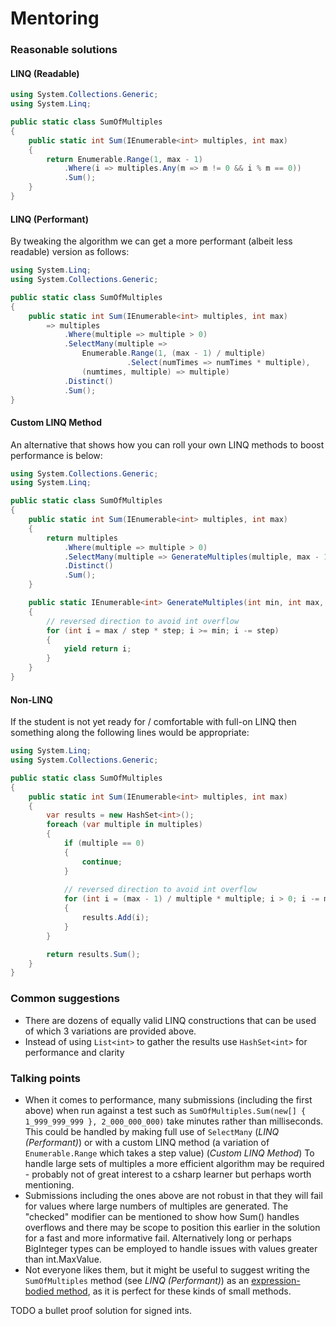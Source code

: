 # Mentoring

### Reasonable solutions
#### LINQ (Readable)

```csharp
using System.Collections.Generic;
using System.Linq;

public static class SumOfMultiples
{
    public static int Sum(IEnumerable<int> multiples, int max)
    {
        return Enumerable.Range(1, max - 1)
            .Where(i => multiples.Any(m => m != 0 && i % m == 0))
            .Sum();
    }
}
```

#### LINQ (Performant)
By tweaking the algorithm we can get a more performant (albeit less readable)
version as follows:

```csharp
using System.Linq;
using System.Collections.Generic;

public static class SumOfMultiples
{
    public static int Sum(IEnumerable<int> multiples, int max)
        => multiples
            .Where(multiple => multiple > 0)
            .SelectMany(multiple => 
                Enumerable.Range(1, (max - 1) / multiple)
                          .Select(numTimes => numTimes * multiple),
                (numtimes, multiple) => multiple)
            .Distinct()
            .Sum();
}
```

#### Custom LINQ Method
An alternative that shows how you can roll your own LINQ methods to boost performance is below:

```csharp
using System.Collections.Generic;
using System.Linq;

public static class SumOfMultiples
{
    public static int Sum(IEnumerable<int> multiples, int max)
    {
        return multiples
            .Where(multiple => multiple > 0)
            .SelectMany(multiple => GenerateMultiples(multiple, max - 1, multiple))
            .Distinct()
            .Sum();
    }

    public static IEnumerable<int> GenerateMultiples(int min, int max, int step)
    {
        // reversed direction to avoid int overflow
        for (int i = max / step * step; i >= min; i -= step)
        {
            yield return i;
        }
    }
}
```

#### Non-LINQ
If the student is not yet ready for / comfortable with full-on LINQ then something along the following lines would be appropriate:

```csharp
using System.Linq;
using System.Collections.Generic;

public static class SumOfMultiples
{
    public static int Sum(IEnumerable<int> multiples, int max)
    {
        var results = new HashSet<int>();
        foreach (var multiple in multiples)
        {
            if (multiple == 0)
            {
                continue;
            }
        
            // reversed direction to avoid int overflow
            for (int i = (max - 1) / multiple * multiple; i > 0; i -= multiple)
            {
                results.Add(i);
            }
        }

        return results.Sum();
    }
}
```

### Common suggestions

- There are dozens of equally valid LINQ constructions that can be used
of which 3 variations are provided above.
- Instead of using `List<int>` to gather the results use `HashSet<int>` for performance and clarity

### Talking points

- When it comes to performance, many submissions (including the first above) when run 
against a test such as `SumOfMultiples.Sum(new[] { 1_999_999_999 }, 2_000_000_000)` take minutes
rather than milliseconds.  This could be handled by making full use of `SelectMany`
 (_LINQ (Performant)_) or with a custom LINQ method (a variation
of `Enumerable.Range` which takes a step value) (_Custom LINQ Method_)
To handle large sets of multiples a more efficient algorithm may be required -
probably not of great interest to a csharp learner but perhaps worth mentioning.
- Submissions including the ones above are not robust in that they will fail for values
where large numbers of multiples are generated.  The "checked" modifier
can be mentioned to show how Sum() handles overflows and there may be scope
to position this earlier in the solution for a fast and more informative fail.  Alternatively long or perhaps
 BigInteger types can be employed to handle issues with values greater
 than int.MaxValue.
 - Not everyone likes them, but it might be useful to suggest writing the `SumOfMultiples` method (see _LINQ (Performant)_) as an [expression-bodied method](https://docs.microsoft.com/en-us/dotnet/csharp/programming-guide/statements-expressions-operators/expression-bodied-members#methods), as it is perfect for these kinds of small methods.


TODO a bullet proof solution for signed ints.

